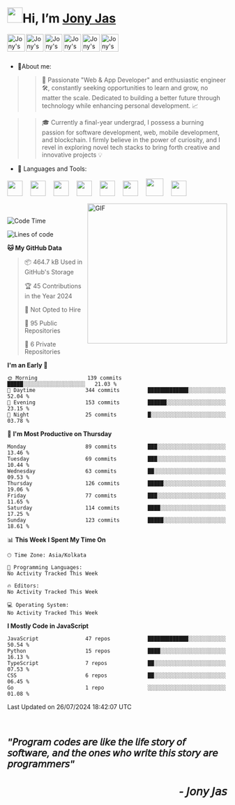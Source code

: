 <h1><img src="https://media.giphy.com/media/hvRJCLFzcasrR4ia7z/giphy.gif" width="35px">Hi, I’m <a href="https://jonyjas.com/">Jony Jas</a></h1>
 
 <a href="https://jonyjas.com/" target="_blank">
  <img align="left" alt="Jony's Website" width="40px" src="https://user-images.githubusercontent.com/74784363/143541601-3ab9695a-100a-4ad7-8d21-43cd1e4af7c7.png" />
</a>
 <a href="https://www.instagram.com/_jony.j/" target="_blank">
  <img align="left" alt="Jony's Instagram" width="40px" src="https://img.icons8.com/external-justicon-lineal-color-justicon/64/000000/external-instagram-social-media-justicon-lineal-color-justicon.png" />
</a>
<a href="https://www.linkedin.com/in/jony-jas/">
  <img align="left" alt="Jony's Linkedin" width="40px" src="https://img.icons8.com/external-justicon-lineal-color-justicon/64/000000/external-linkedin-social-media-justicon-lineal-color-justicon.png" />
</a>
<a href="https://twitter.com/_jonyj">
  <img align="left" alt="Jony's Twitter" width="40px" src="https://img.icons8.com/external-justicon-lineal-color-justicon/64/000000/external-twitter-social-media-justicon-lineal-color-justicon.png" />
</a>
<a href="https://behance.net/jonyjas">
  <img align="left" alt="Jony's Behance" width="40px" src="https://user-images.githubusercontent.com/74784363/132524230-02a2f8e4-dccb-444f-9a96-1e8ed52b08c6.png"/>
</a>
<a href="https://open.spotify.com/user/31cl7trdf4lx6z452vxh3xcyyoga">
  <img align="left" alt="Jony's Spotify" width="40px" src="https://user-images.githubusercontent.com/74784363/132524968-f8d6f1d7-ff49-4ecb-bc15-1c681d63bcce.png" />
</a>                                                                              
</br>
</br>
</br>

- 👀About me: 
>>🚀 Passionate "Web & App Developer" and enthusiastic engineer 🛠️, constantly seeking opportunities to learn and grow, no matter the scale. Dedicated to building a better future through technology while enhancing personal development. 📈

>>🎓 Currently a final-year undergrad, I possess a burning passion for software development, web, mobile development, and blockchain. I firmly believe in the power of curiosity, and I revel in exploring novel tech stacks to bring forth creative and innovative projects 💡
- 🔨 Languages and Tools:

<code><img height="35" src="https://github.com/Jony-Jas/Jony-Jas/assets/74784363/93e7f0c2-91e8-4ad4-85ba-6a908f241426"></code>&emsp;
<code><img height="35" src="https://github.com/Jony-Jas/Jony-Jas/assets/74784363/12f9d83c-7568-4519-9a33-aaa17f8ddcbf"></code>&emsp;
<code><img height="35" src="https://github.com/Jony-Jas/Jony-Jas/assets/74784363/35c65754-e3de-48c6-ba57-506543d72f09"></code>&emsp;
<code><img height="35" src="https://github.com/Jony-Jas/Jony-Jas/assets/74784363/ab954eac-c3ae-433c-b686-303b7c285542"></code>&emsp;
<code><img height="35" src="https://github.com/Jony-Jas/Jony-Jas/assets/74784363/3188704e-9350-4e24-80fb-b37fc64abf9a"></code>&emsp;
<code><img height="35" src="https://github.com/Jony-Jas/Jony-Jas/assets/74784363/5937843a-cf31-40bf-b002-b5b2fc9ca757"></code>&emsp;
<code><img height="40" src="https://user-images.githubusercontent.com/74784363/122376096-77a58880-cf81-11eb-908b-d0f76b4bee8f.png"></code>&emsp;
<code><img height="35" src="https://github.com/Jony-Jas/Jony-Jas/assets/74784363/be9b29a5-3fd0-4867-a7f5-3c109c93ea1d"></code>&emsp;

<img align="right" alt="GIF" src="https://user-images.githubusercontent.com/74784363/122709490-01a06a80-d27c-11eb-855c-025bdf07008a.jpg" width="320" height="320" />
<br>

<!--START_SECTION:waka-->
![Code Time](http://img.shields.io/badge/Code%20Time-1%2C023%20hrs%2046%20mins-blue)

![Lines of code](https://img.shields.io/badge/From%20Hello%20World%20I%27ve%20Written-1.9%20million%20lines%20of%20code-blue)

**🐱 My GitHub Data** 

> 📦 464.7 kB Used in GitHub's Storage 
 > 
> 🏆 45 Contributions in the Year 2024
 > 
> 🚫 Not Opted to Hire
 > 
> 📜 95 Public Repositories 
 > 
> 🔑 6 Private Repositories 
 > 
**I'm an Early 🐤** 

```text
🌞 Morning                139 commits         █████░░░░░░░░░░░░░░░░░░░░   21.03 % 
🌆 Daytime                344 commits         █████████████░░░░░░░░░░░░   52.04 % 
🌃 Evening                153 commits         ██████░░░░░░░░░░░░░░░░░░░   23.15 % 
🌙 Night                  25 commits          █░░░░░░░░░░░░░░░░░░░░░░░░   03.78 % 
```
📅 **I'm Most Productive on Thursday** 

```text
Monday                   89 commits          ███░░░░░░░░░░░░░░░░░░░░░░   13.46 % 
Tuesday                  69 commits          ███░░░░░░░░░░░░░░░░░░░░░░   10.44 % 
Wednesday                63 commits          ██░░░░░░░░░░░░░░░░░░░░░░░   09.53 % 
Thursday                 126 commits         █████░░░░░░░░░░░░░░░░░░░░   19.06 % 
Friday                   77 commits          ███░░░░░░░░░░░░░░░░░░░░░░   11.65 % 
Saturday                 114 commits         ████░░░░░░░░░░░░░░░░░░░░░   17.25 % 
Sunday                   123 commits         █████░░░░░░░░░░░░░░░░░░░░   18.61 % 
```


📊 **This Week I Spent My Time On** 

```text
🕑︎ Time Zone: Asia/Kolkata

💬 Programming Languages: 
No Activity Tracked This Week

🔥 Editors: 
No Activity Tracked This Week

💻 Operating System: 
No Activity Tracked This Week
```

**I Mostly Code in JavaScript** 

```text
JavaScript               47 repos            █████████████░░░░░░░░░░░░   50.54 % 
Python                   15 repos            ████░░░░░░░░░░░░░░░░░░░░░   16.13 % 
TypeScript               7 repos             ██░░░░░░░░░░░░░░░░░░░░░░░   07.53 % 
CSS                      6 repos             ██░░░░░░░░░░░░░░░░░░░░░░░   06.45 % 
Go                       1 repo              ░░░░░░░░░░░░░░░░░░░░░░░░░   01.08 % 
```




 Last Updated on 26/07/2024 18:42:07 UTC
<!--END_SECTION:waka-->

<!----
- 📈 My GitHub Stats:

<p align="center"> <img src="https://github-readme-stats.vercel.app/api?username=Jony-Jas&show_icons=true&theme=gotham" alt="Jony-Jas" />
--->
<br>
<h2><em>"𝘗𝘳𝘰𝘨𝘳𝘢𝘮 𝘤𝘰𝘥𝘦𝘴 𝘢𝘳𝘦 𝘭𝘪𝘬𝘦 𝘵𝘩𝘦 𝘭𝘪𝘧𝘦 𝘴𝘵𝘰𝘳𝘺 𝘰𝘧 𝘴𝘰𝘧𝘵𝘸𝘢𝘳𝘦, 𝘢𝘯𝘥 𝘵𝘩𝘦 𝘰𝘯𝘦𝘴 𝘸𝘩𝘰 𝘸𝘳𝘪𝘵𝘦 𝘵𝘩𝘪𝘴 𝘴𝘵𝘰𝘳𝘺 𝘢𝘳𝘦 𝘱𝘳𝘰𝘨𝘳𝘢𝘮𝘮𝘦𝘳𝘴"<h3 align="right"> - 𝘑𝘰𝘯𝘺 𝘑𝘢𝘴</h3></em></h2> 

